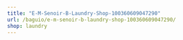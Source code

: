 ```yaml
---
title: "E-M-Senoir-B-Laundry-Shop-100360609047290"
url: /baguio/e-m-senoir-b-laundry-shop-100360609047290/
shop: laundry
---
```

